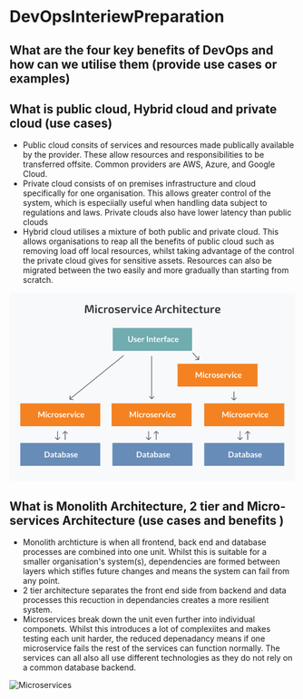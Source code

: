 # DevOpsInteriewPreparation

## What are the four key benefits of DevOps and how can we utilise them (provide use cases or examples)

## What is public cloud, Hybrid cloud and private cloud (use cases)
- Public cloud consits of services and resources made publically available by the provider. These allow resources and responsibilities to be transferred offsite. Common providers are AWS, Azure, and Google Cloud.
- Private cloud consists of on premises infrastructure and cloud specifically for one organisation. This allows greater control of the system, which is especiially useful when handling data subject to regulations and laws. Private clouds also have lower latency than public clouds
- Hybrid cloud utilises a mixture of both public and private cloud. This allows organisations to reap all the benefits of public cloud such as removing load off local resources, whilst taking advantage of the control the private cloud gives for sensitive assets. Resources can also be migrated between the two easily and more gradually than starting from scratch.

![Types of cloud](https://github.com/jackingham/DevOpsInteriewPreparation/blob/main/image.png?raw=true)



## What is Monolith Architecture, 2 tier and Micro-services Architecture (use cases and benefits )

- Monolith archticture is when all frontend, back end and database processes are combined into one unit. Whilst this is suitable for a smaller organisation's system(s), dependencies are formed between layers which stifles future changes and means the system can fail from any point.
- 2 tier architecture separates the front end side from backend and data processes this recuction in dependancies creates a more resilient system.
- Microservices break down the unit even further into individual componets. Whilst this introduces a lot of complexiites and makes testing each unit harder, the reduced depenadancy means if one microservice fails the rest of the services can function normally. The services can all also all use different technologies as they do not rely on a common database backend.

![Microservices](https://github.com/jackingham/DevOpsInteriewPreparation/blob/main/microservices.png?raw=true)


